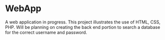 # WebApp
A web application in progress. This project illustrates the use of HTML, CSS, PHP. Will be planning on creating the back end portion to search a database for the correct username and password. 
